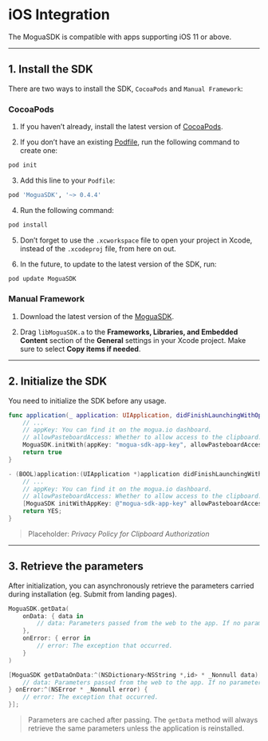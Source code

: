 # iOS Integration

The MoguaSDK is compatible with apps supporting iOS 11 or above.

---

## 1. Install the SDK

There are two ways to install the SDK, `CocoaPods` and `Manual Framework`:

### CocoaPods

1. If you haven’t already, install the latest version of [CocoaPods](https://guides.cocoapods.org/using/getting-started.html).

2. If you don’t have an existing [Podfile](https://guides.cocoapods.org/syntax/podfile.html), run the following command to create one:

```sh
pod init
```

3. Add this line to your `Podfile`:

```ruby
pod 'MoguaSDK', '~> 0.4.4'
```

4. Run the following command:

```sh
pod install
```

5. Don’t forget to use the `.xcworkspace` file to open your project in Xcode, instead of the `.xcodeproj` file, from here on out.

6. In the future, to update to the latest version of the SDK, run:

```sh
pod update MoguaSDK
```

### Manual Framework

1. Download the latest version of the [MoguaSDK](https://github.com/OmnimindSG/mogua-ios-sdk/raw/613c19c4517c935a2d3ee7dc33fb2275723bd9ec/Classes/libMoguaSDK.a).

2. Drag `libMoguaSDK.a` to the **Frameworks, Libraries, and Embedded Content** section of the **General** settings in your Xcode project. Make sure to select **Copy items if needed**.

---

## 2. Initialize the SDK

You need to initialize the SDK before any usage.

[//]: # (language="Swift", target="AppDelegate.swift")
```swift
func application(_ application: UIApplication, didFinishLaunchingWithOptions launchOptions: [UIApplication.LaunchOptionsKey: Any]?) -> Bool {
    // ...
    // appKey: You can find it on the mogua.io dashboard.
    // allowPasteboardAccess: Whether to allow access to the clipboard. Enabling this feature can enhance accuracy, but may trigger permission warnings.
    MoguaSDK.initWith(appKey: "mogua-sdk-app-key", allowPasteboardAccess: true)
    return true
}
```
[//]: # (language="Objective-C", target="AppDelegate.m")
```objectivec
- (BOOL)application:(UIApplication *)application didFinishLaunchingWithOptions:(NSDictionary *)launchOptions {
    // ...
    // appKey: You can find it on the mogua.io dashboard.
    // allowPasteboardAccess: Whether to allow access to the clipboard. Enabling this feature can enhance accuracy, but may trigger permission warnings.
    [MoguaSDK initWithAppKey: @"mogua-sdk-app-key" allowPasteboardAccess: YES];
    return YES;
}
```

> Placeholder: *Privacy Policy for Clipboard Authorization*

---

## 3. Retrieve the parameters

After initialization, you can asynchronously retrieve the parameters carried during installation (eg. Submit from landing pages).

[//]: # (language="Swift")
```swift
MoguaSDK.getData(
    onData: { data in
        // data: Parameters passed from the web to the app. If no parameters are provided, an empty Dictionary object is returned.
    },
    onError: { error in
        // error: The exception that occurred.
    }
)
```
[//]: # (language="Objective-C")
```objectivec
[MoguaSDK getDataOnData:^(NSDictionary<NSString *,id> * _Nonnull data) {
    // data: Parameters passed from the web to the app. If no parameters are provided, an empty dictionary object is returned.
} onError:^(NSError * _Nonnull error) {
    // error: The exception that occurred.
}];
```

> Parameters are cached after passing.
> The `getData` method will always retrieve the same parameters unless the application is reinstalled.